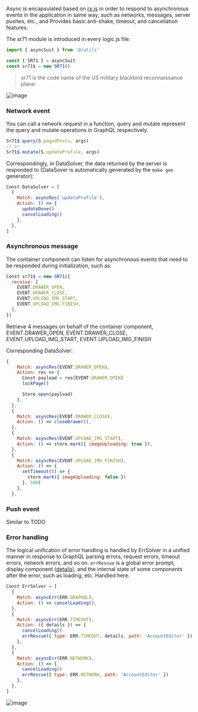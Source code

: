 Async is encapsulated based on [rx.js](https://github.com/reactivex/rxjs) in order to respond to asynchronous events in the application in same way, such as networks, messages, server pushes, etc., and Provides basic anti-shake, timeout, and cancellation features.

The sr71 module is introduced in every logic.js file:

```js
import { asyncSuit } from '@/utils'

const { SR71 } = asyncSuit
const sr71$ = new SR71()
```

> sr71 is the code name of the US military blackbird reconnaissance plane:

![image](https://user-images.githubusercontent.com/6184465/51725044-34d67380-209b-11e9-87a4-9edeec396958.png)

### Network event

You can call a network request in a function, query and mutate represent the query and mutate operations in GraphQL respectively.

```js
Sr71$.query(S.pagedPosts, args)
// or
Sr71$.mutate(S.updateProfile, args)
```

Correspondingly, in DataSolver, the data returned by the server is responded to (DataSover is automatically generated by the `make gen` generator):

```js
Const DataSolver = [
  {
    Match: asyncRes('updateProfile'),
    Action: () => {
      updateDone()
      cancelLoading()
    },
  },
]
```

### Asynchronous message

The container component can listen for asynchronous events that need to be responded during initialization, such as:

```js
Const sr71$ = new SR71({
  receive: [
    EVENT.DRAWER_OPEN,
    EVENT.DRAWER_CLOSE,
    EVENT.UPLOAD_IMG_START,
    EVENT.UPLOAD_IMG_FINISH,
  ],
})
```

Retrieve 4 messages on behalf of the container component, EVENT.DRAWER_OPEN, EVENT.DRAWER_CLOSE, EVENT.UPLOAD_IMG_START, EVENT.UPLOAD_IMG_FINISH

Corresponding DataSolver:

```js
{
    Match: asyncRes(EVENT.DRAWER_OPEN),
    Action: res => {
      Const payload = res[EVENT.DRAWER_OPEN]
      lockPage()

      Store.open(payload)
    },
  },
  {
    Match: asyncRes(EVENT.DRAWER_CLOSE),
    Action: () => closeDrawer(),
  },
  {
    Match: asyncRes(EVENT.UPLOAD_IMG_START),
    Action: () => store.mark({ imageUploading: true }),
  },
  {
    Match: asyncRes(EVENT.UPLOAD_IMG_FINISH),
    Action: () => {
      setTimeout(() => {
        store.mark({ imageUploading: false })
      }, 500)
    },
  },
```

### Push event

Similar to TODO

### Error handling

The logical unification of error handling is handled by ErrSolver in a unified manner in response to GraphQL parsing errors, request errors, timeout errors, network errors, and so on. `errRescue` is a global error prompt, display component ([details](https://github.com/coderplanets/coderplanets_web/issues/340)), and the internal state of some components after the error, such as loading, etc. Handled here.

```js
Const ErrSolver = [
  {
    Match: asyncErr(ERR.GRAPHQL),
    Action: () => cancelLoading(),
  },
  {
    Match: asyncErr(ERR.TIMEOUT),
    Action: ({ details }) => {
      cancelLoading()
      errRescue({ type: ERR.TIMEOUT, details, path: 'AccountEditor' })
    },
  },
  {
    Match: asyncErr(ERR.NETWORK),
    Action: () => {
      cancelLoading()
      errRescue({ type: ERR.NETWORK, path: 'AccountEditor' })
    },
  },
]
```

![image](https://user-images.githubusercontent.com/6184465/51435747-e5b6ca00-1cb9-11e9-8da7-19e027675dd5.png)
